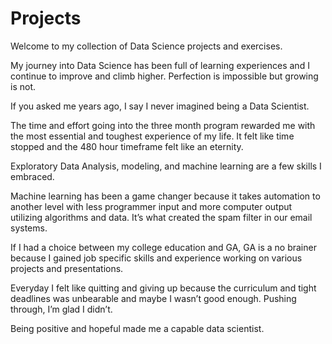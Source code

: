 # Projects

Welcome to my collection of Data Science projects and exercises.

My journey into Data Science has been full of learning experiences and I continue to improve and climb higher. Perfection is impossible but growing is not.

If you asked me years ago, I say I never imagined being a Data Scientist.

The time and effort going into the three month program rewarded me with the most essential and toughest experience of my life. It felt like time stopped and the 480 hour timeframe felt like an eternity.

Exploratory Data Analysis, modeling, and machine learning are a few skills I embraced.

Machine learning has been a game changer because it takes automation to another level with less programmer input and more computer output utilizing algorithms and data. It’s what created the spam filter in our email systems.

If I had a choice between my college education and GA, GA is a no brainer because I gained job specific skills and experience working on various projects and presentations.

Everyday I felt like quitting and giving up because the curriculum and tight deadlines was unbearable and maybe I wasn’t good enough. Pushing through, I’m glad I didn’t.

Being positive and hopeful made me a capable data scientist.
